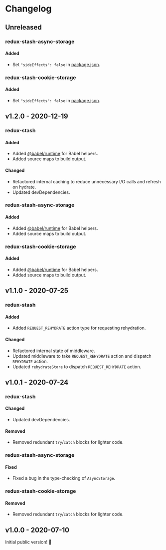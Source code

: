 # Changelog

## Unreleased

### redux-stash-async-storage

#### Added

- Set `"sideEffects": false` in [package.json](./packages/redux-stash-async-storage/package.json).

### redux-stash-cookie-storage

#### Added

- Set `"sideEffects": false` in [package.json](./packages/redux-stash-cookie-storage/package.json).

## v1.2.0 - 2020-12-19

### redux-stash

#### Added

- Added [@babel/runtime](https://www.npmjs.com/package/@babel/runtime) for Babel helpers.
- Added source maps to build output.

#### Changed

- Refactored internal caching to reduce unnecessary I/O calls and refresh on hydrate.
- Updated devDependencies.

### redux-stash-async-storage

#### Added

- Added [@babel/runtime](https://www.npmjs.com/package/@babel/runtime) for Babel helpers.
- Added source maps to build output.

### redux-stash-cookie-storage

#### Added

- Added [@babel/runtime](https://www.npmjs.com/package/@babel/runtime) for Babel helpers.
- Added source maps to build output.

## v1.1.0 - 2020-07-25

### redux-stash

#### Added

- Added `REQUEST_REHYDRATE` action type for requesting rehydration.

#### Changed

- Refactored internal state of middleware.
- Updated middleware to take `REQUEST_REHYDRATE` action and dispatch `REHYDRATE` action.
- Updated `rehydrateStore` to dispatch `REQUEST_REHYDRATE` action.

## v1.0.1 - 2020-07-24

### redux-stash

#### Changed

- Updated devDependencies.

#### Removed

- Removed redundant `try`/`catch` blocks for lighter code.

### redux-stash-async-storage

#### Fixed

- Fixed a bug in the type-checking of `AsyncStorage`.

### redux-stash-cookie-storage

#### Removed

- Removed redundant `try`/`catch` blocks for lighter code.

## v1.0.0 - 2020-07-10

Initial public version! :tada:
